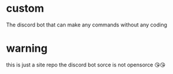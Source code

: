 # custom
The discord bot that can make any commands without any coding

# warning 
this is just a site repo the discord bot sorce is not opensorce 😘😘
